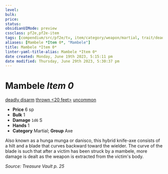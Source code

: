 ```yaml
---
level:
bulk:
price:
status:
obsidianUIMode: preview
cssclass: pf2e,pf2e-item
tags: [compendium/src/pf2e/tv, item/category/weapon/martial, trait/deadly-d8, trait/disarm, trait/thrown-20-feet, trait/uncommon]
aliases: [Mambele *Item 0*, "Mambele"]
title: Mambele *Item 0*
linter-yaml-title-alias: Mambele *Item 0*
date created: Monday, June 19th 2023, 5:15:11 pm
date modified: Thursday, June 29th 2023, 5:30:37 pm
---
```


# Mambele *Item 0*

[deadly <d8>](rules/traits/deadly.md) [disarm](rules/traits/disarm.md) [thrown <20 feet>](rules/traits/thrown.md) [uncommon](rules/traits/uncommon.md)  

- **Price** 6 sp
- **Bulk** 1
- **Damage** `1d6` S
- **Hands** 1
- **Category** Martial; **Group** Axe

Also known as a hunga munga or danisco, this hybrid knife-axe consists of a hilt and a blade that curves backward toward the wielder. The curve of the blade is such that after a victim has been struck by a mambele, more damage is dealt as the weapon is extracted from the victim's body.

*Source: Treasure Vault p. 25*

